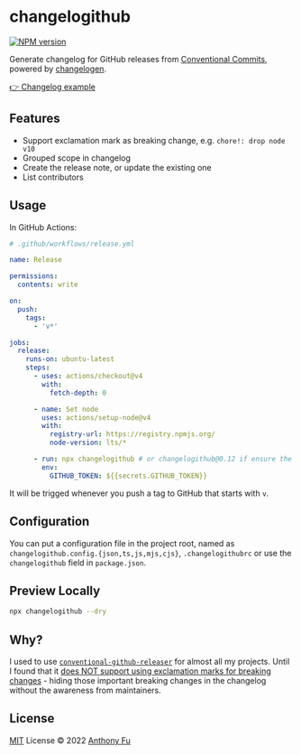 # changelogithub

[![NPM version](https://img.shields.io/npm/v/changelogithub?color=a1b858&label=)](https://www.npmjs.com/package/changelogithub)

Generate changelog for GitHub releases from [Conventional Commits](https://www.conventionalcommits.org/en/v1.0.0/), powered by [changelogen](https://github.com/unjs/changelogen).

[👉 Changelog example](https://github.com/unocss/unocss/releases/tag/v0.39.0)

## Features

- Support exclamation mark as breaking change, e.g. `chore!: drop node v10`
- Grouped scope in changelog
- Create the release note, or update the existing one
- List contributors

## Usage

In GitHub Actions:

```yml
# .github/workflows/release.yml

name: Release

permissions:
  contents: write

on:
  push:
    tags:
      - 'v*'

jobs:
  release:
    runs-on: ubuntu-latest
    steps:
      - uses: actions/checkout@v4
        with:
          fetch-depth: 0

      - name: Set node
        uses: actions/setup-node@v4
        with:
          registry-url: https://registry.npmjs.org/
          node-version: lts/*

      - run: npx changelogithub # or changelogithub@0.12 if ensure the stable result
        env:
          GITHUB_TOKEN: ${{secrets.GITHUB_TOKEN}}
```

It will be trigged whenever you push a tag to GitHub that starts with `v`.

## Configuration

You can put a configuration file in the project root, named as `changelogithub.config.{json,ts,js,mjs,cjs}`, `.changelogithubrc` or use the `changelogithub` field in `package.json`.

## Preview Locally

```bash
npx changelogithub --dry
```

## Why?

I used to use [`conventional-github-releaser`](https://github.com/conventional-changelog/releaser-tools/tree/master/packages/conventional-github-releaser) for almost all my projects. Until I found that it [does NOT support using exclamation marks for breaking changes](https://github.com/conventional-changelog/conventional-changelog/issues/648) - hiding those important breaking changes in the changelog without the awareness from maintainers.

## License

[MIT](./LICENSE) License © 2022 [Anthony Fu](https://github.com/antfu)
